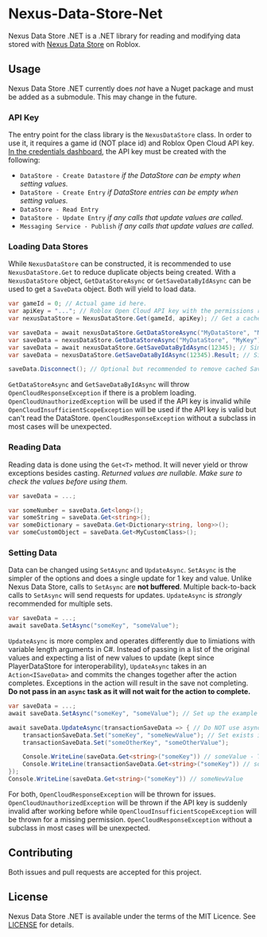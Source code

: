 # Nexus-Data-Store-Net
Nexus Data Store .NET is a .NET library for reading and modifying
data stored with [Nexus Data Store](https://github.com/TheNexusAvenger/Nexus-Data-Store)
on Roblox.

## Usage
Nexus Data Store .NET currently does *not* have a Nuget package and
must be added as a submodule. This may change in the future.

### API Key
The entry point for the class library is the `NexusDataStore` class.
In order to use it, it requires a game id (NOT place id) and Roblox
Open Cloud API key. [In the credentials dashboard](https://create.roblox.com/dashboard/credentials),
the API key must be created with the following:
- `DataStore - Create Datastore` *if the DataStore can be empty when setting values.*
- `DataStore - Create Entry` *if DataStore entries can be empty when setting values.*
- `DataStore - Read Entry`
- `DataStore - Update Entry` *if any calls that update values are called.*
- `Messaging Service - Publish` *if any calls that update values are called.*

### Loading Data Stores
While `NexusDataStore` can be constructed, it is recommended to
use `NexusDataStore.Get` to reduce duplicate objects being created.
With a `NexusDataStore` object, `GetDataStoreAsync` or `GetSaveDataByIdAsync`
can be used to get a `SaveData` object. Both will yield to load
data.

```cs
var gameId = 0; // Actual game id here.
var apiKey = "..."; // Roblox Open Cloud API key with the permissions required above.
var nexusDataStore = NexusDataStore.Get(gameId, apiKey); // Get a cached version of NexusDataStore for the game id. The API key is always updated in this regardless of if a cached version exists.

var saveData = await nexusDataStore.GetDataStoreAsync("MyDataStore", "MyKey"); // Similar to GetDataStore in NexusDataStore.
var saveData = nexusDataStore.GetDataStoreAsync("MyDataStore", "MyKey").Result; // Similar to GetDataStore in NexusDataStore.
var saveData = await nexusDataStore.GetSaveDataByIdAsync(12345); // Similar to GetSaveDataById and GetSaveData in NexusDataStore.
var saveData = nexusDataStore.GetSaveDataByIdAsync(12345).Result; // Similar to GetSaveDataById and GetSaveData in NexusDataStore.

saveData.Disconnect(); // Optional but recommended to remove cached SaveData.
```

`GetDataStoreAsync` and `GetSaveDataByIdAsync` will throw `OpenCloudResponseException`
if there is a problem loading. `OpenCloudUnauthorizedException` will
be used if the API key is invalid while `OpenCloudInsufficientScopeException`
will be used if the API key is valid but can't read the DataStore.
`OpenCloudResponseException` without a subclass in most cases will
be unexpected.

### Reading Data
Reading data is done using the `Get<T>` method. It will never yield or
throw exceptions besides casting. *Returned values are nullable. Make
sure to check the values before using them.*

```cs
var saveData = ...;

var someNumber = saveData.Get<long>();
var someString = saveData.Get<string>();
var someDictionary = saveData.Get<Dictionary<string, long>>();
var someCustomObject = saveData.Get<MyCustomClass>();
```

### Setting Data
Data can be changed using `SetAsync` and `UpdateAsync`. `SetAsync`
is the simpler of the options and does a single update for 1
key and value. Unlike Nexus Data Store, calls to `SetAsync` are
**not buffered**. Multiple back-to-back calls to `SetAsync` will
send requests for updates. `UpdateAsync` is *strongly* recommended
for multiple sets.

```cs
var saveData = ...;
await saveData.SetAsync("someKey", "someValue");
```

`UpdateAsync` is more complex and operates differently due to
limiations with variable length arguments in C#. Instead of
passing in a list of the original values and expecting a list
of new values to update (kept since PlayerDataStore for
interoperability), `UpdateAsync` takes in an `Action<ISaveData>`
and commits the changes together after the action completes.
Exceptions in the action will result in the save not completing.
**Do not pass in an `async` task as it will not wait for the action to complete.**

```cs
var saveData = ...;
await saveData.SetAsync("someKey", "someValue"); // Set up the example of how data is read in UpdateAsync.

await saveData.UpdateAsync(transactionSaveData => { // Do NOT use async transactionSaveData.
    transactionSaveData.Set("someKey", "someNewValue"); // Set exists in this context with ISaveData. SetAsync and Set don't yield.
    transactionSaveData.Set("someOtherKey", "someOtherValue");

    Console.WriteLine(saveData.Get<string>("someKey")) // someValue - The transaction has not completed.
    Console.WriteLine(transactionSaveData.Get<string>("someKey")) // someNewValue - Visible within the transaction.
});
Console.WriteLine(saveData.Get<string>("someKey")) // someNewValue
```

For both, `OpenCloudResponseException` will be thrown for issues.
`OpenCloudUnauthorizedException` will be thrown if the API key is
suddenly invalid after working before while `OpenCloudInsufficientScopeException`
will be thrown for a missing permission. `OpenCloudResponseException`
without a subclass in most cases will be unexpected.

## Contributing
Both issues and pull requests are accepted for this project.

## License
Nexus Data Store .NET is available under the terms of the MIT 
Licence. See [LICENSE](LICENSE) for details.